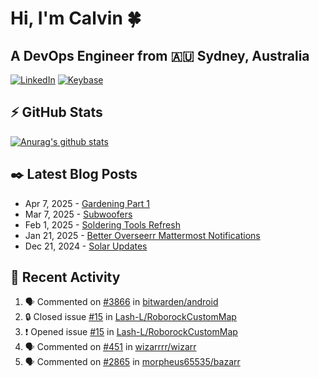# Hi, I'm Calvin 🍀
## A DevOps Engineer from 🇦🇺 Sydney, Australia</h3>

[![LinkedIn](https://img.shields.io/badge/-c–bui-0077B5?style=flat-square&labelColor=0077B5&logo=LinkedIn&logoColor=white)](https://www.linkedin.com/in/c-bui/)
[![Keybase](https://img.shields.io/badge/-calvinbui-ff6f21?style=flat-square&labelColor=ff6f21&logo=Keybase&logoColor=white)](https://keybase.io/calvinbui)

<!-- https://github.com/rishavanand/github-profilinator -->
## ⚡ GitHub Stats
[![Anurag's github stats](https://github-readme-stats.vercel.app/api?username=calvinbui&count_private=true&hide_title=true)](https://github.com/anuraghazra/github-readme-stats)

<!-- https://github.com/gautamkrishnar/blog-post-workflow -->
## ✒️ Latest Blog Posts

<!-- BLOG-POST-LIST:START -->
- Apr 7, 2025 - [Gardening Part 1](https://calvin.me/gardening-part-1)
- Mar 7, 2025 - [Subwoofers](https://calvin.me/subwoofers)
- Feb 1, 2025 - [Soldering Tools Refresh](https://calvin.me/soldering-tools-refresh)
- Jan 21, 2025 - [Better Overseerr Mattermost Notifications](https://calvin.me/better-overseerr-mattermost-notification)
- Dec 21, 2024 - [Solar Updates](https://calvin.me/solar-updates)

<!-- BLOG-POST-LIST:END -->

## 🏃‍ Recent Activity

<!--START_SECTION:activity-->
1. 🗣 Commented on [#3866](https://github.com/bitwarden/android/issues/3866#issuecomment-2848336219) in [bitwarden/android](https://github.com/bitwarden/android)
2. 🔒 Closed issue [#15](https://github.com/Lash-L/RoborockCustomMap/issues/15) in [Lash-L/RoborockCustomMap](https://github.com/Lash-L/RoborockCustomMap)
3. ❗ Opened issue [#15](https://github.com/Lash-L/RoborockCustomMap/issues/15) in [Lash-L/RoborockCustomMap](https://github.com/Lash-L/RoborockCustomMap)
4. 🗣 Commented on [#451](https://github.com/wizarrrr/wizarr/issues/451#issuecomment-2766261637) in [wizarrrr/wizarr](https://github.com/wizarrrr/wizarr)
5. 🗣 Commented on [#2865](https://github.com/morpheus65535/bazarr/issues/2865#issuecomment-2708942644) in [morpheus65535/bazarr](https://github.com/morpheus65535/bazarr)
<!--END_SECTION:activity-->
